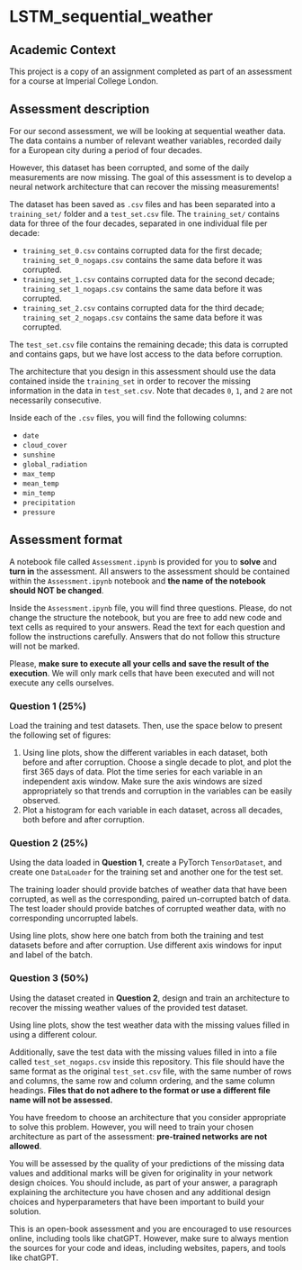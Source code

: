 # LSTM_sequential_weather

## Academic Context

This project is a copy of an assignment completed as part of an assessment for a course at Imperial College London. 

## Assessment description <a name="description"></a>

For our second assessment, we will be looking at sequential weather data. The data contains a number of relevant weather variables, recorded daily for a European city during a period of four decades.

However, this dataset has been corrupted, and some of the daily measurements are now missing. The goal of this assessment is to develop a neural network architecture that can recover the missing measurements!

The dataset has been saved as `.csv` files and has been separated into a `training_set/` folder and a `test_set.csv` file. The `training_set/` contains data for three of the four decades, separated in one individual file per decade:

- `training_set_0.csv` contains corrupted data for the first decade; `training_set_0_nogaps.csv` contains the same data before it was corrupted.
- `training_set_1.csv` contains corrupted data for the second decade; `training_set_1_nogaps.csv` contains the same data before it was corrupted.
- `training_set_2.csv` contains corrupted data for the third decade; `training_set_2_nogaps.csv` contains the same data before it was corrupted.

The `test_set.csv` file contains the remaining decade; this data is corrupted and contains gaps, but we have lost access to the data before corruption.

The architecture that you design in this assessment should use the data contained inside the `training_set` in order to recover the missing information in the data in `test_set.csv`. Note that decades `0`, `1`, and `2` are not necessarily consecutive.

Inside each of the `.csv` files, you will find the following columns:

- `date`
- `cloud_cover`
- `sunshine`
- `global_radiation`
- `max_temp`
- `mean_temp`
- `min_temp`
- `precipitation`
- `pressure`


## Assessment format <a name="format"></a>


A notebook file called `Assessment.ipynb` is provided for you to **solve** and **turn in** the assessment. All answers to the assessment should be contained within
the `Assessment.ipynb` notebook and **the name of the notebook should NOT be changed**. 

Inside the `Assessment.ipynb` file, you will find three questions. Please, do not change the structure the notebook, but you are free to 
add new code and text cells as required to your answers. Read the text for each question and follow the instructions carefully. 
Answers that do not follow this structure will not be marked.

Please, **make sure to execute all your cells and save the result of the execution**. We will only mark cells that have been executed and will not execute any
cells ourselves.


### Question 1 (25%)

Load the training and test datasets. Then, use the space below to present the following set of figures:

1. Using line plots, show the different variables in each dataset, both before and after corruption. Choose a single decade to plot, and plot the first 365 days of data. Plot the time series for each variable in an independent axis window. Make sure the axis windows are sized appropriately so that trends and corruption in the variables can be easily observed.
2. Plot a histogram for each variable in each dataset, across all decades, both before and after corruption.

### Question 2 (25%)

Using the data loaded in **Question 1**, create a PyTorch `TensorDataset`, and create one `DataLoader` for the training set and another one for the test set.

The training loader should provide batches of weather data that have been corrupted, as well as the corresponding, paired un-corrupted batch of data. The test loader should provide batches of corrupted weather data, with no corresponding uncorrupted labels.

Using line plots, show here one batch from both the training and test datasets before and after corruption. Use different axis windows for input and label of the batch.

### Question 3 (50%)

Using the dataset created in **Question 2**, design and train an architecture to recover the missing weather values of the provided test dataset.

Using line plots, show the test weather data with the missing values filled in using a different colour.

Additionally, save the test data with the missing values filled in into a file called `test_set_nogaps.csv` inside this repository. 
This file should have the same format as the original `test_set.csv` file, with the same number of rows and columns, the same row and column ordering, and the same column headings.
**Files that do not adhere to the format or use a different file name will not be assessed.**

You have freedom to choose an architecture that you consider appropriate to solve this problem. However, you will need to train your chosen architecture as part of the assessment:
**pre-trained networks are not allowed**. 

You will be assessed by the quality of your predictions of the missing data values and additional 
marks will be given for originality in your network design choices. You should include, as part of your answer, a paragraph explaining the architecture you have chosen and any additional design 
choices and hyperparameters that have been important to build your solution. 

This is an open-book assessment and you are encouraged to use resources online, including  tools like chatGPT. However, make sure to always mention the sources for your code and ideas, 
including websites, papers, and tools like chatGPT.
